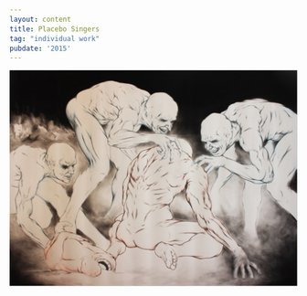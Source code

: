 ```yaml
---
layout: content
title: Placebo Singers
tag: "individual work"
pubdate: '2015'
---
```

![Placebo Singers, graphite and charcoal on Hahnemühle paper, 2015](/assets/img/ali-akbar-mehta-placebo-singers-2015.jpg)
